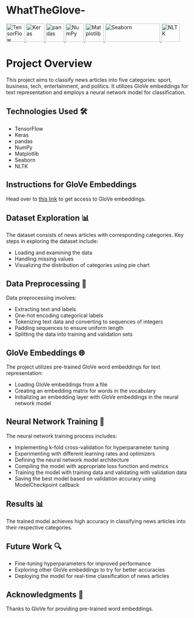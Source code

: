 # WhatTheGlove-

<a href="https://www.tensorflow.org/" target="_blank" rel="noreferrer">
    <img src="https://upload.wikimedia.org/wikipedia/commons/thumb/1/11/TensorFlowLogo.svg/50px-TensorFlowLogo.svg.png" alt="TensorFlow" width="50" height="50"/>
</a>

<a href="https://keras.io/" target="_blank" rel="noreferrer">
    <img src="https://upload.wikimedia.org/wikipedia/commons/thumb/a/ae/Keras_logo.svg/50px-Keras_logo.svg.png" alt="Keras" width="50" height="50"/>
</a>

<a href="https://pandas.pydata.org/" target="_blank" rel="noreferrer">
    <img src="https://upload.wikimedia.org/wikipedia/commons/thumb/e/ed/Pandas_logo.svg/50px-Pandas_logo.svg.png" alt="pandas" width="50" height="50"/>
</a>

<a href="https://numpy.org/" target="_blank" rel="noreferrer">
    <img src="https://upload.wikimedia.org/wikipedia/commons/thumb/1/1a/NumPy_logo.svg/50px-NumPy_logo.svg.png" alt="NumPy" width="50" height="50"/>
</a>

<a href="https://matplotlib.org/" target="_blank" rel="noreferrer">
    <img src="https://upload.wikimedia.org/wikipedia/commons/thumb/0/01/Created_with_Matplotlib-logo.svg/50px-Created_with_Matplotlib-logo.svg.png" alt="Matplotlib" width="50" height="50"/>
</a>

<a href="https://seaborn.pydata.org/" target="_blank" rel="noreferrer">
    <img src="https://seaborn.pydata.org/_static/logo-wide-lightbg.svg" alt="Seaborn" width="150" height="50"/>
</a>

<a href="https://www.nltk.org/" target="_blank" rel="noreferrer">
    <img src="https://upload.wikimedia.org/wikipedia/commons/thumb/0/05/NLTK_logo.svg/50px-NLTK_logo.svg.png" alt="NLTK" width="50" height="50"/>
</a>


# Project Overview

This project aims to classify news articles into five categories: sport, business, tech, entertainment, and politics. It utilizes GloVe embeddings for text representation and employs a neural network model for classification.

## Technologies Used 🛠️
- TensorFlow
- Keras
- pandas
- NumPy
- Matplotlib
- Seaborn
- NLTK

## Instructions for GloVe Embeddings
Head over to [this link](https://nlp.stanford.edu/data/glove.6B.zip) to get access to GloVe embeddings.

## Dataset Exploration 📊
The dataset consists of news articles with corresponding categories. Key steps in exploring the dataset include:
- Loading and examining the data
- Handling missing values
- Visualizing the distribution of categories using pie chart

## Data Preprocessing 🧹
Data preprocessing involves:
- Extracting text and labels
- One-hot encoding categorical labels
- Tokenizing text data and converting to sequences of integers
- Padding sequences to ensure uniform length
- Splitting the data into training and validation sets

## GloVe Embeddings 🌐
The project utilizes pre-trained GloVe word embeddings for text representation:
- Loading GloVe embeddings from a file
- Creating an embedding matrix for words in the vocabulary
- Initializing an embedding layer with GloVe embeddings in the neural network model

## Neural Network Training 🧠
The neural network training process includes:
- Implementing k-fold cross-validation for hyperparameter tuning
- Experimenting with different learning rates and optimizers
- Defining the neural network model architecture
- Compiling the model with appropriate loss function and metrics
- Training the model with training data and validating with validation data
- Saving the best model based on validation accuracy using ModelCheckpoint callback

## Results 📊
The trained model achieves high accuracy in classifying news articles into their respective categories.

## Future Work 🔍
- Fine-tuning hyperparameters for improved performance
- Exploring other GloVe embeddings to try for better accuracies
- Deploying the model for real-time classification of news articles

## Acknowledgments 🙏
Thanks to GloVe for providing pre-trained word embeddings.
